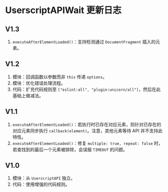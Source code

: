 # UserscriptAPIWait 更新日志

## V1.3

1. `executeAfterElementLoaded()`：支持检测通过 `DocumentFragment` 插入的元素。

## V1.2

1. 模块：回调函数以参数而非 `this` 传递 `options`。
2. 模块：优化错误处理流程。
3. 代码：扩充代码规则至 `["eslint:all", "plugin:unicorn/all"]`，然后在此基础上做减法。

## V1.1

1. `executeAfterElementLoaded()`：若执行时已存在对应元素，则针对已存在的对应元素同步执行 `callback(element)`。注意，其他元素等待 API 并不支持此特性。
2. `executeAfterElementLoaded()`：修复 `multiple: true, repeat: false` 时，若查找到的最后一个元素被排除，会误报 `TIMEOUT` 的问题。

## V1.0

1. 模块：从 `UserscriptAPI` 独立。
2. 代码：使用增强的代码规则。
